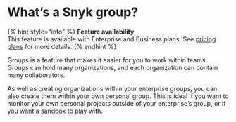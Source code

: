 # What’s a Snyk group?

{% hint style="info" %}
**Feature availability**  
This feature is available with Enterprise and Business plans. See [pricing plans](https://snyk.io/plans/) for more details.
{% endhint %}

Groups is a feature that makes it easier for you to work within teams. Groups can hold many organizations, and each organization can contain many collaborators.

As well as creating organizations within your enterprise groups, you can also create them within your own personal group. This is ideal if you want to monitor your own personal projects outside of your enterprise’s group, or if you want a sandbox to play with.



